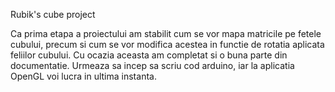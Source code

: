 Rubik's cube project

Ca prima etapa a proiectului am stabilit cum se vor mapa matricile pe fetele cubului, precum si cum se vor modifica acestea in functie de rotatia aplicata feliilor cubului.
Cu ocazia aceasta am completat si o buna parte din documentatie.
Urmeaza sa incep sa scriu cod arduino, iar la aplicatia OpenGL voi lucra in ultima instanta.
